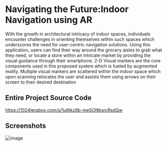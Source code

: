# Navigating the Future:Indoor Navigation using AR

With the growth in architectural intricacy of indoor spaces, individuals 
encounter challenges in orienting themselves within such spaces which 
underscores the need for user-centric navigation solutions. Using this application, 
users can find their way around the grocery aisles to grab what they need, or 
locate a store within an intricate market by providing the visual guidance through 
their smartphone. 2-D Visual markers are the core components used in this 
proposed system which is fueled by augmented reality. Multiple visual markers 
are scattered within the indoor space which upon scanning relocates the user and 
assists them using arrows on their screen to their desired destination




## Entire Project Source Code

https://1024terabox.com/s/1u6tkz8b-meSONbsrcRsdQw


## Screenshots

![image](https://github.com/AbiaPereira04/Navigating-the-Future-Indoor-Navigation-using-AR/assets/91883575/2f4d3306-4de1-45a6-a701-bcee05a3bfb5)

